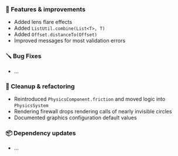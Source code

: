 ### 🚀 Features & improvements

- Added lens flare effects
- Added `ListUtil.combine(List<T>, T)`
- Added `Offset.distanceTo(Offset)`
- Improved messages for most validation errors

### 🪛 Bug Fixes

- ...

### 🧽 Cleanup & refactoring

- Reintroduced `PhysicsComponent.friction` and moved logic into `PhysicsSystem`
- Rendering firewall drops rendering calls of nearly invisible circles
- Documented graphics configuration default values

### 📦 Dependency updates

- ...
